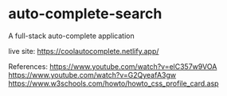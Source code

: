 # auto-complete-search



A full-stack auto-complete application


live site: https://coolautocomplete.netlify.app/

References:
https://www.youtube.com/watch?v=elC357w9VOA
https://www.youtube.com/watch?v=G2QyeafA3gw
https://www.w3schools.com/howto/howto_css_profile_card.asp
